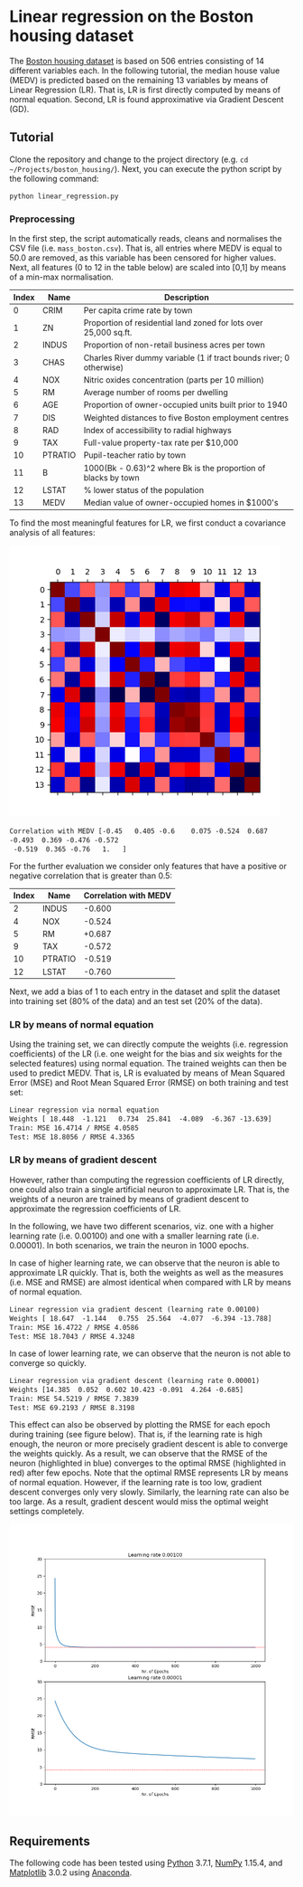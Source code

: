 # Linear regression on the Boston housing dataset

The [Boston housing dataset](https://www.cs.toronto.edu/~delve/data/boston/bostonDetail.html) is based on 506 entries 
consisting of 14 different variables each. In the following tutorial, the median house value (MEDV) is predicted based on
the remaining 13 variables by means of Linear Regression (LR). That is, LR is first directly computed by means of normal 
equation. Second, LR is found approximative via Gradient Descent (GD).

## Tutorial

Clone the repository and change to the project directory (e.g. `cd ~/Projects/boston_housing/`). Next, you can execute 
the python script by the following command:

```
python linear_regression.py 
```

### Preprocessing 

In the first step, the script automatically reads, cleans and normalises the CSV file (i.e. `mass_boston.csv`). That is, 
all entries where MEDV is equal to 50.0 are removed, as this variable has been censored for higher values. Next, all 
features (0 to 12 in the table below) are scaled into [0,1] by means of a min-max normalisation.

Index | Name    | Description
----- | --------|--------------
0     | CRIM    | Per capita crime rate by town
1     | ZN      | Proportion of residential land zoned for lots over 25,000 sq.ft.
2     | INDUS   | Proportion of non-retail business acres per town
3     | CHAS    | Charles River dummy variable (1 if tract bounds river; 0 otherwise)
4     | NOX     | Nitric oxides concentration (parts per 10 million)
5     | RM      | Average number of rooms per dwelling
6     | AGE     | Proportion of owner-occupied units built prior to 1940
7     | DIS     | Weighted distances to five Boston employment centres
8     | RAD     | Index of accessibility to radial highways
9     | TAX     | Full-value property-tax rate per $10,000
10    | PTRATIO | Pupil-teacher ratio by town 
11    | B       | 1000(Bk - 0.63)^2 where Bk is the proportion of blacks by town
12    | LSTAT   | % lower status of the population
13    | MEDV    | Median value of owner-occupied homes in $1000's

To find the most meaningful features for LR, we first conduct a covariance analysis of all features:

![Covariance Matrix](imgs/covariance_matrix.png)

```
Correlation with MEDV [-0.45   0.405 -0.6    0.075 -0.524  0.687 -0.493  0.369 -0.476 -0.572
 -0.519  0.365 -0.76   1.   ]
```

For the further evaluation we consider only features that have a positive or negative correlation that is greater than 
0.5:

Index | Name    | Correlation with MEDV
----- | --------|-------------
2     | INDUS   | -0.600
4     | NOX     | -0.524
5     | RM      | +0.687
9     | TAX     | -0.572
10    | PTRATIO | -0.519 
12    | LSTAT   | -0.760

Next, we add a bias of 1 to each entry in the dataset and split the dataset into training set (80% of the data) and 
an test set (20% of the data).

### LR by means of normal equation

Using the training set, we can directly compute the weights (i.e. regression coefficients) of the LR (i.e. one 
weight for the bias and six weights for the selected features) using normal equation. The trained weights can then 
be used to predict MEDV. That is, LR is evaluated by means of Mean Squared Error (MSE) and Root Mean Squared Error 
(RMSE) on both training and test set:

```
Linear regression via normal equation
Weights [ 18.448  -1.121   0.734  25.841  -4.089  -6.367 -13.639]
Train: MSE 16.4714 / RMSE 4.0585
Test: MSE 18.8056 / RMSE 4.3365
```

### LR by means of gradient descent

However, rather than computing the regression coefficients of LR directly, one could also train a single artificial 
neuron to approximate LR. That is, the weights of a neuron are trained by means of gradient descent to approximate 
the regression coefficients of LR.

In the following, we have two different scenarios, viz. one with a higher learning rate (i.e. 0.00100) and one with 
a smaller learning rate (i.e. 0.00001). In both scenarios, we train the neuron in 1000 epochs.

In case of higher learning rate, we can observe that the neuron is able to approximate LR quickly. That is, both 
the weights as well as the measures (i.e. MSE and RMSE) are almost identical when compared with LR by means of normal 
equation.

```
Linear regression via gradient descent (learning rate 0.00100)
Weights [ 18.647  -1.144   0.755  25.564  -4.077  -6.394 -13.788]
Train: MSE 16.4722 / RMSE 4.0586
Test: MSE 18.7043 / RMSE 4.3248
```

In case of lower learning rate, we can observe that the neuron is not able to converge so quickly.

```
Linear regression via gradient descent (learning rate 0.00001)
Weights [14.385  0.052  0.602 10.423 -0.091  4.264 -0.685]
Train: MSE 54.5219 / RMSE 7.3839
Test: MSE 69.2193 / RMSE 8.3198
```

This effect can also be observed by plotting the RMSE for each epoch during training (see figure below). That is, if 
the learning rate is high enough, the neuron or more precisely gradient descent is able to converge the weights quickly. 
As a result, we can observe that the RMSE of the neuron (highlighted in blue) converges to the optimal RMSE 
(highlighted in red) after few epochs. Note that the optimal RMSE represents LR by means of normal equation. However, 
if the learning rate is too low, gradient descent converges only very slowly. Similarly, the learning rate can also be 
too large. As a result, gradient descent would miss the optimal weight settings completely.

![RMSE_EPOCH](imgs/rmse_epoch.png)

## Requirements

The following code has been tested using [Python](https://www.python.org/) 3.7.1, [NumPy](https://www.numpy.org/) 1.15.4, 
and [Matplotlib](https://matplotlib.org/) 3.0.2 using [Anaconda](https://www.anaconda.com/distribution/#download-section).
